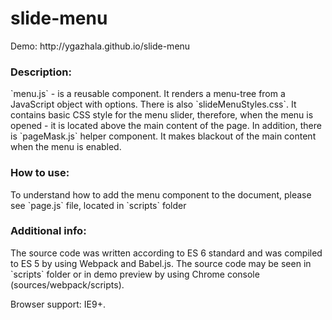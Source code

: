 # slide-menu

<p>Demo: http://ygazhala.github.io/slide-menu</p>

<h3>Description:</h3>
<p>`menu.js` - is a reusable component. It renders a menu-tree from a JavaScript object with options. There is also  `slideMenuStyles.css`. It contains basic CSS style for the menu slider, therefore, when the menu is opened - it is located above the main content of the page. In addition, there is `pageMask.js` helper component. It makes blackout of the main content when the menu is enabled.</p>    

<h3>How to use:</h3>
<p>To understand how to add the menu component to the document, please see `page.js` file, located in `scripts` folder</p>

<h3>Additional info:</h3>
<p>The source code was written according to ES 6 standard and was compiled to ES 5 by using Webpack and Babel.js.  
The source code may be seen in `scripts` folder or in demo preview by using Chrome console (sources/webpack/scripts).
</p>

<p>Browser support: IE9+.</p>
